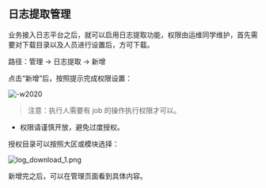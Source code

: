 ## 日志提取管理

业务接入日志平台之后，就可以启用日志提取功能，权限由运维同学维护，首先需要对下载目录以及人员进行设置后，方可下载。

路径：管理  →  日志提取  →  新增

点击“新增”后，按照提示完成权限设置：

![-w2020](media/16049180992760.jpg)

> 注意：执行人需要有 job 的操作执行权限才可以。

- 权限请谨慎开放，避免过度授权。

授权目录可以按照大区或模块选择：

![log_download_1.png](media/log_download_3.png)

新增完之后，可以在管理页面看到具体内容。


